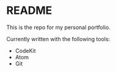 # README

This is the repo for my personal portfolio.

Currently written with the following tools:
* CodeKit
* Atom
* Git
